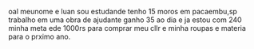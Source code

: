 oal meunome e luan sou estudande tenho 15 moros em pacaembu,sp trabalho em uma obra de ajudante ganho 35 ao dia e ja estou com 240 minha meta  ede 1000rs para comprar meu cllr e minha roupas e materia para o prximo ano.

